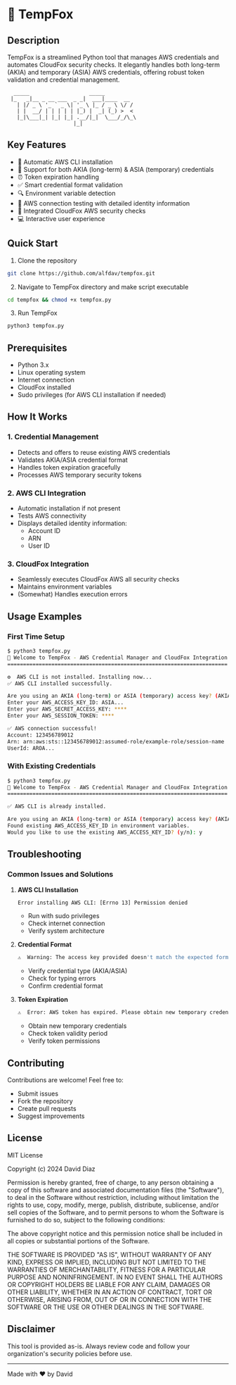 # 🦊 TempFox

## Description
TempFox is a streamlined Python tool that manages AWS credentials and automates CloudFox security checks. It elegantly handles both long-term (AKIA) and temporary (ASIA) AWS credentials, offering robust token validation and credential management.

```
  _____                   _____ 
 |_   _|__ _ __ ___  _ _|  ___|____  __
   | |/ _ \ '_ ` _ \| '_ \ |_ / _ \ \/ /
   | |  __/ | | | | | |_) |  _| (_) >  < 
   |_|\___|_| |_| |_| .__/|_|  \___/_/\_\
                     |_|                   
```

## Key Features
- 🔄 Automatic AWS CLI installation
- 🔑 Support for both AKIA (long-term) & ASIA (temporary) credentials
- ⏰ Token expiration handling
- ✅ Smart credential format validation
- 🔍 Environment variable detection
- 🧪 AWS connection testing with detailed identity information
- 🦊 Integrated CloudFox AWS security checks
- 💻 Interactive user experience

## Quick Start
1. Clone the repository
```bash
git clone https://github.com/alfdav/tempfox.git
```
2. Navigate to TempFox directory and make script executable
```bash
cd tempfox && chmod +x tempfox.py
```
3. Run TempFox
```bash
python3 tempfox.py
```

## Prerequisites
- Python 3.x
- Linux operating system
- Internet connection
- CloudFox installed
- Sudo privileges (for AWS CLI installation if needed)

## How It Works

### 1. Credential Management
- Detects and offers to reuse existing AWS credentials
- Validates AKIA/ASIA credential format
- Handles token expiration gracefully
- Processes AWS temporary security tokens

### 2. AWS CLI Integration
- Automatic installation if not present
- Tests AWS connectivity
- Displays detailed identity information:
  - Account ID
  - ARN
  - User ID

### 3. CloudFox Integration
- Seamlessly executes CloudFox AWS all security checks
- Maintains environment variables
- (Somewhat) Handles execution errors

## Usage Examples

### First Time Setup
```bash
$ python3 tempfox.py
🦊 Welcome to TempFox - AWS Credential Manager and CloudFox Integration Tool
======================================================================

⚙️  AWS CLI is not installed. Installing now...
✅ AWS CLI installed successfully.

Are you using an AKIA (long-term) or ASIA (temporary) access key? (AKIA/ASIA): ASIA
Enter your AWS_ACCESS_KEY_ID: ASIA...
Enter your AWS_SECRET_ACCESS_KEY: ****
Enter your AWS_SESSION_TOKEN: ****

✅ AWS connection successful!
Account: 123456789012
Arn: arn:aws:sts::123456789012:assumed-role/example-role/session-name
UserId: AROA...
```

### With Existing Credentials
```bash
$ python3 tempfox.py
🦊 Welcome to TempFox - AWS Credential Manager and CloudFox Integration Tool
======================================================================

✅ AWS CLI is already installed.

Are you using an AKIA (long-term) or ASIA (temporary) access key? (AKIA/ASIA): ASIA
Found existing AWS_ACCESS_KEY_ID in environment variables.
Would you like to use the existing AWS_ACCESS_KEY_ID? (y/n): y
```

## Troubleshooting

### Common Issues and Solutions

1. **AWS CLI Installation**
   ```bash
   Error installing AWS CLI: [Errno 13] Permission denied
   ```
   - Run with sudo privileges
   - Check internet connection
   - Verify system architecture

2. **Credential Format**
   ```bash
   ⚠️  Warning: The access key provided doesn't match the expected format (ASIA...)
   ```
   - Verify credential type (AKIA/ASIA)
   - Check for typing errors
   - Confirm credential format

3. **Token Expiration**
   ```bash
   ⚠️  Error: AWS token has expired. Please obtain new temporary credentials.
   ```
   - Obtain new temporary credentials
   - Check token validity period
   - Verify token permissions

## Contributing
Contributions are welcome! Feel free to:
- Submit issues
- Fork the repository
- Create pull requests
- Suggest improvements

## License
MIT License

Copyright (c) 2024 David Diaz

Permission is hereby granted, free of charge, to any person obtaining a copy
of this software and associated documentation files (the "Software"), to deal
in the Software without restriction, including without limitation the rights
to use, copy, modify, merge, publish, distribute, sublicense, and/or sell
copies of the Software, and to permit persons to whom the Software is
furnished to do so, subject to the following conditions:

The above copyright notice and this permission notice shall be included in all
copies or substantial portions of the Software.

THE SOFTWARE IS PROVIDED "AS IS", WITHOUT WARRANTY OF ANY KIND, EXPRESS OR
IMPLIED, INCLUDING BUT NOT LIMITED TO THE WARRANTIES OF MERCHANTABILITY,
FITNESS FOR A PARTICULAR PURPOSE AND NONINFRINGEMENT. IN NO EVENT SHALL THE
AUTHORS OR COPYRIGHT HOLDERS BE LIABLE FOR ANY CLAIM, DAMAGES OR OTHER
LIABILITY, WHETHER IN AN ACTION OF CONTRACT, TORT OR OTHERWISE, ARISING FROM,
OUT OF OR IN CONNECTION WITH THE SOFTWARE OR THE USE OR OTHER DEALINGS IN THE
SOFTWARE.

## Disclaimer
This tool is provided as-is. Always review code and follow your organization's security policies before use.

---
Made with ❤️ by David

